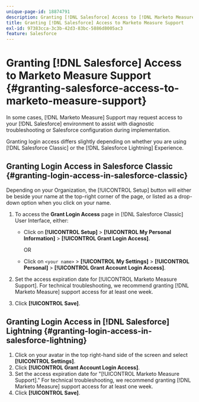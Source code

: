 ```yaml
---
unique-page-id: 18874791
description: Granting [!DNL Salesforce] Access to [!DNL Marketo Measure] Support - [!DNL Marketo Measure]
title: Granting [!DNL Salesforce] Access to Marketo Measure Support
exl-id: 97383cca-3c3b-42d3-83bc-5886d8005ac3
feature: Salesforce
---
```

# Granting [!DNL Salesforce] Access to Marketo Measure Support {#granting-salesforce-access-to-marketo-measure-support}

In some cases, [!DNL Marketo Measure] Support may request access to your [!DNL Salesforce] environment to assist with diagnostic troubleshooting or Salesforce configuration during implementation.

Granting login access differs slightly depending on whether you are using [!DNL Salesforce Classic] or the [!DNL Salesforce Lightning] Experience.

## Granting Login Access in Salesforce Classic {#granting-login-access-in-salesforce-classic}

Depending on your Organization, the [!UICONTROL Setup] button will either be beside your name at the top-right corner of the page, or listed as a drop-down option when you click on your name.

1. To access the **Grant Login Access** page in [!DNL Salesforce Classic] User Interface, either:

   * Click on **[!UICONTROL Setup]** > **[!UICONTROL My Personal Information]** > **[!UICONTROL Grant Login Access]**.

      OR

   * Click on `<your name>` > **[!UICONTROL My Settings]** > **[!UICONTROL Personal]** > **[!UICONTROL Grant Account Login Access]**.

1. Set the access expiration date for [!UICONTROL Marketo Measure Support]. For technical troubleshooting, we recommend granting [!DNL Marketo Measure] support access for at least one week.
1. Click **[!UICONTROL Save]**.

## Granting Login Access in [!DNL Salesforce] Lightning {#granting-login-access-in-salesforce-lightning}

1. Click on your avatar in the top right-hand side of the screen and select **[!UICONTROL Settings]**.
1. Click **[!UICONTROL Grant Account Login Access]**.
1. Set the access expiration date for "[!UICONTROL Marketo Measure Support]." For technical troubleshooting, we recommend granting [!DNL Marketo Measure] support access for at least one week.
1. Click **[!UICONTROL Save]**.
